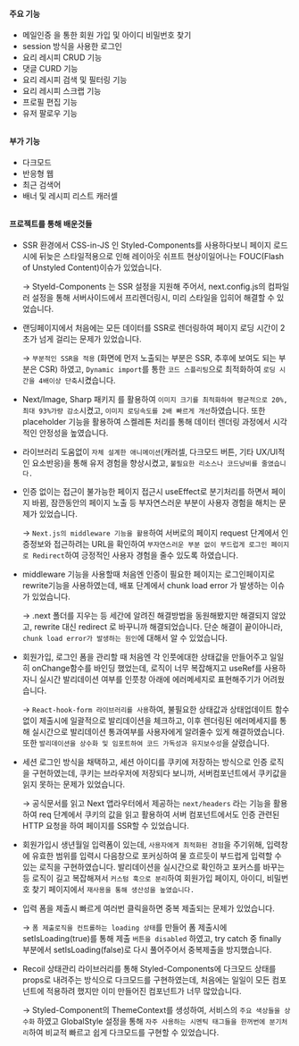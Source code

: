 #### 주요 기능

- 메일인증 을 통한 회원 가입 및 아이디 비밀번호 찾기
- session 방식을 사용한 로그인
- 요리 레시피 CRUD 기능
- 댓글 CURD 기능
- 요리 레시피 검색 및 필터링 기능
- 요리 레시피 스크랩 기능
- 프로필 편집 기능
- 유저 팔로우 기능

##

#### 부가 기능

- 다크모드
- 반응형 웹
- 최근 검색어
- 배너 및 레시피 리스트 캐러셀

##

#### 프로젝트를 통해 배운것들

- SSR 환경에서 CSS-in-JS 인 Styled-Components를 사용하다보니 페이지 로드시에 뒤늦은 스타일적용으로 인해 레이아웃 쉬프트 현상이일어나는 FOUC(Flash of Unstyled Content)이슈가 있었습니다.

  → Styeld-Components 는 SSR 설정을 지원해 주어서, next.config.js의 컴파일러 설정을 통해 서버사이드에서 프리렌더링시, 미리 스타일을 입히어 해결할 수 있었습니다.

- 랜딩페이지에서 처음에는 모든 데이터를 SSR로 렌더링하여 페이지 로딩 시간이 2초가 넘게 걸리는 문제가 있었습니다.

  → `부분적인 SSR을 적용` (화면에 먼저 노출되는 부분은 SSR, 추후에 보여도 되는 부분은 CSR) 하였고, `Dynamic import`를 통한 `코드 스플리팅`으로 최적화하여 `로딩 시간을 4배이상 단축`시켰습니다.

- Next/Image, Sharp 패키지 를 활용하여 `이미지 크기를 최적화하여 평균적으로 20%, 최대 93%가량 감소`시켰고, `이미지 로딩속도를 2배 빠르게 개선`하였습니다. 또한 placeholder 기능을 활용하여 스켈레톤 처리를 통해 데이터 렌더링 과정에서 시각적인 안정성을 높였습니다.
- 라이브러리 도움없이 `자체 설계한 애니메이션`(캐러셀, 다크모드 버튼, 기타 UX/UI적인 요소반응)을 통해 유저 경험을 향상시켰고, `불필요한 리소스나 코드낭비를 줄였습니다.`
- 인증 없이는 접근이 불가능한 페이지 접근시 useEffect로 분기처리를 하면서 페이지 바뀜, 잠깐동안의 페이지 노출 등 부자연스러운 부분이 사용자 경험을 해치는 문제가 있었습니다.

  → `Next.js의 middleware 기능을 활용`하여 서버로의 페이지 request 단계에서 인증정보와 접근하려는 URL을 확인하여 `부자연스러운 부분 없이 부드럽게 로그인 페이지로 Redirect`하여 긍정적인 사용자 경험을 줄수 있도록 하였습니다.

- middleware 기능을 사용할때 처음엔 인증이 필요한 페이지는 로그인페이지로 rewrite기능을 사용하였는데, 배포 단계에서 chunk load error 가 발생하는 이슈가 있었습니다.

  → .next 폴더를 지우는 등 세간에 알려진 해결방법을 동원해봤지만 해결되지 않았고, rewrite 대신 redirect 로 바꾸니까 해결되었습니다. 단순 해결이 끝이아니라, `chunk load error가 발생하는 원인`에 대해서 알 수 있었습니다.

- 회원가입, 로그인 폼을 관리할 때 처음엔 각 인풋에대한 상태값을 만들어주고 일일히 onChange함수를 바인딩 했었는데, 로직이 너무 복잡해지고 useRef를 사용하자니 실시간 발리데이션 여부를 인풋창 아래에 에러메세지로 표현해주기가 어려웠습니다.

  → `React-hook-form 라이브러리를 사용`하여, 불필요한 상태값과 상태업데이트 함수 없이 제출시에 일괄적으로 발리데이션을 체크하고, 이후 렌더링된 에러메세지를 통해 실시간으로 발리데이션 통과여부를 사용자에게 알려줄수 있게 해결하였습니다. 또한 `발리데이션을 상수화 및 임포트하여 코드 가독성과 유지보수성`을 살렸습니다.

- 세션 로그인 방식을 채택하고, 세션 아이디를 쿠키에 저장하는 방식으로 인증 로직을 구현하였는데, 쿠키는 브라우저에 저장되다 보니까, 서버컴포넌트에서 쿠키값을 읽지 못하는 문제가 있었습니다.

  → 공식문서를 읽고 Next 앱라우터에서 제공하는 `next/headers` 라는 기능을 활용하여 req 단계에서 쿠키의 값을 읽고 활용하여 서버 컴포넌트에서도 인증 관련된 HTTP 요청을 하여 페이지를 SSR할 수 있었습니다.

- 회원가입시 생년월일 입력폼이 있는데, `사용자에게 최적화된 경험`을 주기위해, 입력창에 유효한 범위를 입력시 다음창으로 포커싱하여 물 흐르듯이 부드럽게 입력할 수 있는 로직을 구현하였습니다. 발리데이션을 실시간으로 확인하고 포커스를 바꾸는 등 로직이 길고 복잡해져서 `커스텀 훅으로 분리`하여 회원가입 페이지, 아이디, 비밀번호 찾기 페이지에서 `재사용을 통해 생산성을 높였습니다.`
- 입력 폼을 제출시 빠르게 여러번 클릭을하면 중복 제출되는 문제가 있었습니다.

  → `폼 제출로직을 컨트롤하는 loading 상태`를 만들어 폼 제출시에 setIsLoading(true)를 통해 제출 `버튼을 disabled` 하였고, try catch 중 finally 부분에서 setIsLoading(false)로 다시 풀어주어서 중복제출을 방지했습니다.

- Recoil 상태관리 라이브러리를 통해 Styled-Components에 다크모드 상태를 props로 내려주는 방식으로 다크모드를 구현하였는데, 처음에는 일일이 모든 컴포넌트에 적용하려 했지만 이미 만들어진 컴포넌트가 너무 많았습니다.

  → Styled-Component의 ThemeContext를 생성하여, 서비스의 `주요 색상들을 상수화` 하였고 GlobalStyle 설정을 통해 `자주 사용하는 시멘틱 태그들을 한꺼번에 분기처리`하여 비교적 빠르고 쉽게 다크모드를 구현할 수 있었습니다.
